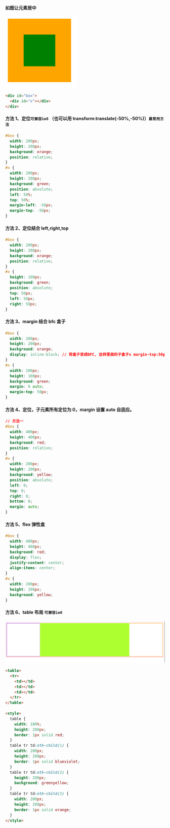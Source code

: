 #### 如图让元素居中

![在这里插入图片描述](./img/15.png)

```html
<div id="box">
  <div id="x"></div>
</div>
```

#### 方法 1、定位`可兼容ie8` （也可以用 transform:translate(-50%,-50%)）`最常用方法`

```css
#box {
  width: 200px;
  height: 200px;
  background: orange;
  position: relative;
}
#x {
  width: 200px;
  height: 200px;
  background: green;
  position: absolute;
  left: 50%;
  top: 50%;
  margin-left: -50px;
  margin-top: -50px;
}
```

#### 方法 2、定位结合 left,right,top

```css
#box {
  width: 200px;
  height: 200px;
  background: orange;
  position: relative;
}
#x {
  height: 100px;
  background: green;
  position: absolute;
  top: 50px;
  left: 50px;
  right: 50px;
}
```

#### 方法 3、margin 结合 bfc 盒子

```css
#box {
  width: 200px;
  height: 200px;
  background: orange;
  display: inline-block; // 将盒子变成BFC, 这样里面的子盒子x margin-top:50px 才能生效
}
#x {
  width: 100px;
  height: 100px;
  background: green;
  margin: 0 auto;
  margin-top: 50px;
}
```

#### 方法 4、定位，子元素所有定位为 0，margin 设置 auto 自适应。

```css
// 方法一
#box {
  width: 400px;
  height: 400px;
  background: red;
  position: relative;
}
#x {
  width: 200px;
  height: 200px;
  background: yellow;
  position: absolute;
  left: 0;
  top: 0;
  right: 0;
  bottom: 0;
  margin: auto;
}
```

#### 方法 5、flex 弹性盒

```css
#box {
  width: 400px;
  height: 400px;
  background: red;
  display: flex;
  justify-content: center;
  align-items: center;
}
#x {
  width: 200px;
  height: 200px;
  background: yellow;
}
```

#### 方法 6、table 布局 `可兼容ie6`

![](./img/16.png)

```html
<table>
  <tr>
    <td></td>
    <td></td>
    <td></td>
  </tr>
</table>

<style>
  table {
    width: 100%;
    height: 200px;
    border: 1px solid red;
  }
  table tr td:nth-child(1) {
    width: 200px;
    height: 200px;
    border: 1px solid blueviolet;
  }
  table tr td:nth-child(2) {
    height: 200px;
    background: greenyellow;
  }
  table tr td:nth-child(3) {
    width: 200px;
    height: 200px;
    border: 1px solid orange;
  }
</style>
```
